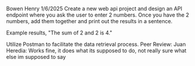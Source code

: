 Bowen Henry
1/6/2025
Create a new web api project and design an API endpoint where you ask the user to enter 2 numbers.  Once you have the 2 numbers, add them together and print out the results in a sentence.

Example results, "The sum of 2 and 2 is 4."

Utilize Postman to facilitate the data retrieval process.
Peer Review: Juan Heredia: Works fine, it does what its supposed to do, not really sure what else im supposed to say